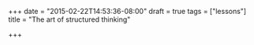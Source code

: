 +++
date = "2015-02-22T14:53:36-08:00"
draft = true
tags = ["lessons"]
title = "The art of structured thinking"

+++

